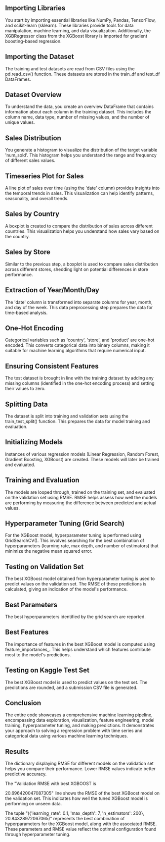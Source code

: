 ## Importing Libraries 

You start by importing essential libraries like NumPy, Pandas, TensorFlow, and scikit-learn (sklearn). These libraries provide tools for data manipulation, machine learning, and data visualization. Additionally, the XGBRegressor class from the XGBoost library is imported for gradient boosting-based regression.

## Importing the Dataset

The training and test datasets are read from CSV files using the pd.read_csv() function. These datasets are stored in the train_df and test_df DataFrames.

## Dataset Overview

To understand the data, you create an overview DataFrame that contains information about each column in the training dataset. This includes the column name, data type, number of missing values, and the number of unique values.

## Sales Distribution

You generate a histogram to visualize the distribution of the target variable 'num_sold'. This histogram helps you understand the range and frequency of different sales values.

## Timeseries Plot for Sales

A line plot of sales over time (using the 'date' column) provides insights into the temporal trends in sales. This visualization can help identify patterns, seasonality, and overall trends.

## Sales by Country

A boxplot is created to compare the distribution of sales across different countries. This visualization helps you understand how sales vary based on the country.

## Sales by Store

Similar to the previous step, a boxplot is used to compare sales distribution across different stores, shedding light on potential differences in store performance.

## Extraction of Year/Month/Day

The 'date' column is transformed into separate columns for year, month, and day of the week. This data preprocessing step prepares the data for time-based analysis.

## One-Hot Encoding 

Categorical variables such as 'country', 'store', and 'product' are one-hot encoded. This converts categorical data into binary columns, making it suitable for machine learning algorithms that require numerical input.

## Ensuring Consistent Features

The test dataset is brought in line with the training dataset by adding any missing columns (identified in the one-hot encoding process) and setting their values to zero.

## Splitting Data

The dataset is split into training and validation sets using the train_test_split() function. This prepares the data for model training and evaluation.

## Initializing Models

Instances of various regression models (Linear Regression, Random Forest, Gradient Boosting, XGBoost) are created. These models will later be trained and evaluated.

## Training and Evaluation

The models are looped through, trained on the training set, and evaluated on the validation set using RMSE. RMSE helps assess how well the models are performing by measuring the difference between predicted and actual values.

## Hyperparameter Tuning (Grid Search)

For the XGBoost model, hyperparameter tuning is performed using GridSearchCV(). This involves searching for the best combination of hyperparameters (learning rate, max depth, and number of estimators) that minimize the negative mean squared error.

## Testing on Validation Set

The best XGBoost model obtained from hyperparameter tuning is used to predict values on the validation set. The RMSE of these predictions is calculated, giving an indication of the model's performance.

## Best Parameters 

The best hyperparameters identified by the grid search are reported.

## Best Features

The importance of features in the best XGBoost model is computed using feature_importances_. This helps understand which features contribute most to the model's predictions.

## Testing on Kaggle Test Set

The best XGBoost model is used to predict values on the test set. The predictions are rounded, and a submission CSV file is generated.

## Conclusion

The entire code showcases a comprehensive machine learning pipeline, encompassing data exploration, visualization, feature engineering, model training, hyperparameter tuning, and making predictions. It demonstrates your approach to solving a regression problem with time series and categorical data using various machine learning techniques.

## Results

The dictionary displaying RMSE for different models on the validation set helps you compare their performance. Lower RMSE values indicate better predictive accuracy.

The "Validation RMSE with best XGBOOST is 

20.696420047087305" line shows the RMSE of the best XGBoost model on the validation set. This indicates how well the tuned XGBoost model is performing on unseen data.

The tuple "({'learning_rate': 0.1, 'max_depth': 7, 'n_estimators': 200}, 20.84328972067065)" represents the best combination of hyperparameters for the XGBoost model, along with the associated RMSE. These parameters and RMSE value reflect the optimal configuration found through hyperparameter tuning.




